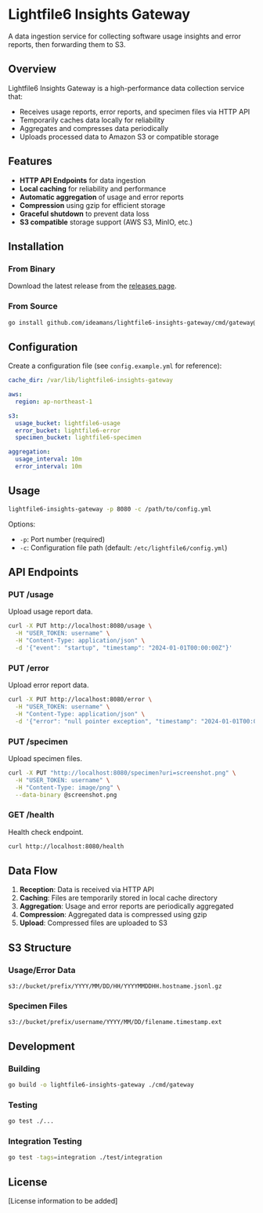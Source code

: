 # Lightfile6 Insights Gateway

A data ingestion service for collecting software usage insights and error reports, then forwarding them to S3.

## Overview

Lightfile6 Insights Gateway is a high-performance data collection service that:
- Receives usage reports, error reports, and specimen files via HTTP API
- Temporarily caches data locally for reliability
- Aggregates and compresses data periodically
- Uploads processed data to Amazon S3 or compatible storage

## Features

- **HTTP API Endpoints** for data ingestion
- **Local caching** for reliability and performance
- **Automatic aggregation** of usage and error reports
- **Compression** using gzip for efficient storage
- **Graceful shutdown** to prevent data loss
- **S3 compatible** storage support (AWS S3, MinIO, etc.)

## Installation

### From Binary

Download the latest release from the [releases page](https://github.com/ideamans/lightfile6-insights-gateway/releases).

### From Source

```bash
go install github.com/ideamans/lightfile6-insights-gateway/cmd/gateway@latest
```

## Configuration

Create a configuration file (see `config.example.yml` for reference):

```yaml
cache_dir: /var/lib/lightfile6-insights-gateway

aws:
  region: ap-northeast-1

s3:
  usage_bucket: lightfile6-usage
  error_bucket: lightfile6-error
  specimen_bucket: lightfile6-specimen

aggregation:
  usage_interval: 10m
  error_interval: 10m
```

## Usage

```bash
lightfile6-insights-gateway -p 8080 -c /path/to/config.yml
```

Options:
- `-p`: Port number (required)
- `-c`: Configuration file path (default: `/etc/lightfile6/config.yml`)

## API Endpoints

### PUT /usage
Upload usage report data.

```bash
curl -X PUT http://localhost:8080/usage \
  -H "USER_TOKEN: username" \
  -H "Content-Type: application/json" \
  -d '{"event": "startup", "timestamp": "2024-01-01T00:00:00Z"}'
```

### PUT /error
Upload error report data.

```bash
curl -X PUT http://localhost:8080/error \
  -H "USER_TOKEN: username" \
  -H "Content-Type: application/json" \
  -d '{"error": "null pointer exception", "timestamp": "2024-01-01T00:00:00Z"}'
```

### PUT /specimen
Upload specimen files.

```bash
curl -X PUT "http://localhost:8080/specimen?uri=screenshot.png" \
  -H "USER_TOKEN: username" \
  -H "Content-Type: image/png" \
  --data-binary @screenshot.png
```

### GET /health
Health check endpoint.

```bash
curl http://localhost:8080/health
```

## Data Flow

1. **Reception**: Data is received via HTTP API
2. **Caching**: Files are temporarily stored in local cache directory
3. **Aggregation**: Usage and error reports are periodically aggregated
4. **Compression**: Aggregated data is compressed using gzip
5. **Upload**: Compressed files are uploaded to S3

## S3 Structure

### Usage/Error Data
```
s3://bucket/prefix/YYYY/MM/DD/HH/YYYYMMDDHH.hostname.jsonl.gz
```

### Specimen Files
```
s3://bucket/prefix/username/YYYY/MM/DD/filename.timestamp.ext
```

## Development

### Building

```bash
go build -o lightfile6-insights-gateway ./cmd/gateway
```

### Testing

```bash
go test ./...
```

### Integration Testing

```bash
go test -tags=integration ./test/integration
```

## License

[License information to be added]